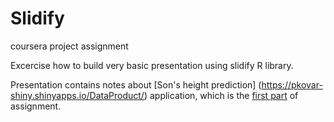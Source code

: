 # Slidify
coursera project assignment

Excercise how to build very basic presentation using slidify R library.


Presentation contains notes about [Son's height prediction] (https://pkovar-shiny.shinyapps.io/DataProduct/) application, which is the [first part](https://github.com/pkovar-git/DataProduct) of assignment.
